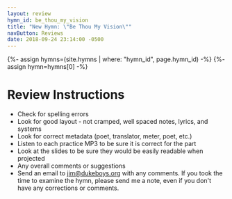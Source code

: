 ```yaml
---
layout: review
hymn_id: be_thou_my_vision
title: "New Hymn: \"Be Thou My Vision\""
navButton: Reviews
date: 2018-09-24 23:14:00 -0500
---
```

{%- assign hymns=(site.hymns | where: "hymn_id", page.hymn_id) -%}
{%- assign hymn=hymns[0] -%}
# Review Instructions

- Check for spelling errors
- Look for good layout - not cramped, well spaced notes, lyrics, and systems
- Look for correct metadata (poet, translator, meter, poet, etc.)
- Listen to each practice MP3 to be sure it is correct for the part
- Look at the slides to be sure they would be easily readable when projected
- Any overall comments or suggestions
- Send an email to jim@dukeboys.org with any comments.  If you took the time to examine the hymn, please send me a note, even if you don't have any corrections or comments.
